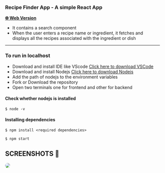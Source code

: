 ### Recipe Finder App - A simple React App

 **[🌐 Web Version ](https://recipefinderreactapp.netlify.app "VISIT WEBSITE 🌐")**

- It contains a search component
- When the user enters a recipe name or ingredient, it fetches and displays all the recipes associated with the ingredient or dish 

---

### To run in localhost

- Download and install IDE like VScode [Click here to download VSCode](https://code.visualstudio.com/download)
- Download and install Nodejs [Click here to download Nodejs](https://nodejs.org/en/download/)
- Add the path of nodejs to the environment variables
- Fork or Download the repository
- Open two terminals one for frontend and other for backend

#### Check whether nodejs is installed

`$ node -v`

#### Installing dependencies

`$ npm install <required dependencies>`

`$ npm start`

## SCREENSHOTS 📸

<img src="https://i.ibb.co/QQrDHTD/screenshot.png"  style="border-radius: 15px">
